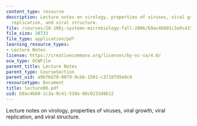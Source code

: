```yaml
---
content_type: resource
description: Lecture notes on virology, properties of viruses, viral growth, viral
  replication, and viral structure.
file: /courses/20-106j-systems-microbiology-fall-2006/b9ac4b601c3a9c4153da08c0233d8b12_lecture06.pdf
file_size: 38733
file_type: application/pdf
learning_resource_types:
- Lecture Notes
license: https://creativecommons.org/licenses/by-nc-sa/4.0/
ocw_type: OCWFile
parent_title: Lecture Notes
parent_type: CourseSection
parent_uid: a9bf6d70-8079-9cbb-1501-c3710795e9c6
resourcetype: Document
title: lecture06.pdf
uid: b9ac4b60-1c3a-9c41-53da-08c0233d8b12
---
```

Lecture notes on virology, properties of viruses, viral growth, viral replication, and viral structure.